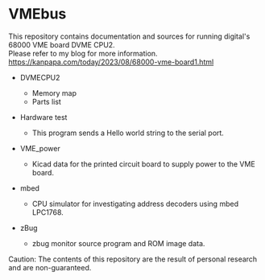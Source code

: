 # VMEbus

This repository contains documentation and sources for running digital's 68000 VME board DVME CPU2.  
Please refer to my blog for more information.  
https://kanpapa.com/today/2023/08/68000-vme-board1.html

* DVMECPU2
  * Memory map
  * Parts list

* Hardware test
  * This program sends a Hello world string to the serial port.

* VME_power
  * Kicad data for the printed circuit board to supply power to the VME board.

* mbed
  * CPU simulator for investigating address decoders using mbed LPC1768.

* zBug
  * zbug monitor source program and ROM image data.

Caution: The contents of this repository are the result of personal research and are non-guaranteed.
